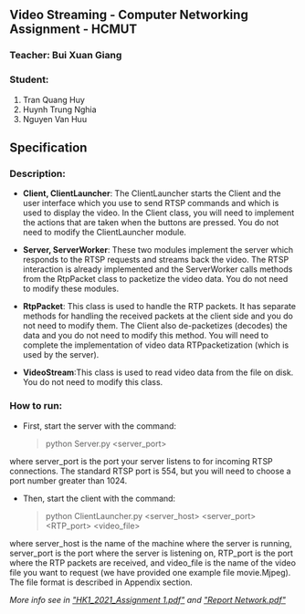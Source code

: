 ## Video Streaming - Computer Networking Assignment - HCMUT

### Teacher: Bui Xuan Giang
### Student:
1. Tran Quang Huy
2. Huynh Trung Nghia
3. Nguyen Van Huu

## Specification
### Description:

- **Client, ClientLauncher**: The ClientLauncher starts the Client and the user interface which you use to send RTSP commands and which is used to display the video. In the Client class, you will need to implement the actions that are taken when the buttons are pressed. You do not need to modify the ClientLauncher module.

- **Server, ServerWorker**: These two modules implement the server which responds to the RTSP requests and streams back the video. The RTSP interaction is already implemented and the ServerWorker calls methods from the RtpPacket class to packetize the video data. You do not need to modify these modules.

- **RtpPacket**: This class is used to handle the RTP packets. It has separate methods for handling the received packets at the client side and you do not need to modify them. The Client also de-packetizes (decodes) the data and you do not need to modify this method. You will need to complete the implementation of video data RTPpacketization (which is used by the server).

- **VideoStream**:This class is used to read video data from the file on disk. You do not need to modify this class.

### How to run:

- First, start the server with the command:

    > python Server.py <server_port>

where server_port is the port your server listens to for incoming RTSP connections. The standard RTSP port is 554, but you will need to choose a port number greater than 1024.

- Then, start the client with the command:
    
    >  python ClientLauncher.py <server_host> <server_port> <RTP_port> <video_file>

where server_host is the name of the machine where the server is running, server_port is the port where the server is listening on, RTP_port is the port where the RTP packets are received, and video_file is the name of the video file you want to request (we have provided one example file movie.Mjpeg). The file format is described in Appendix section.


*More info see in ["HK1_2021_Assignment 1.pdf"](https://github.com/huunguyencs/Video_Streaming_HCMUT/HK1_2021_Assignment%201.pdf) and ["Report Network.pdf"](https://github.com/huunguyencs/Video_Streaming_HCMUT/HK1_2021_Assignment%201.pdf)*